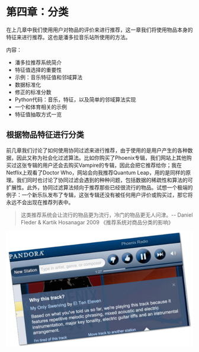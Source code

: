 第四章：分类
============

在上几章中我们使用用户对物品的评价来进行推荐，这一章我们将使用物品本身的特征来进行推荐。这也是潘多拉音乐站所使用的方法。

内容：

* 潘多拉推荐系统简介
* 特征值选择的重要性
* 示例：音乐特征值和邻域算法
* 数据标准化
* 修正的标准分数
* Python代码：音乐，特征，以及简单的邻域算法实现
* 一个和体育相关的示例
* 特征值抽取方式一览

## 根据物品特征进行分类

前几章我们讨论了如何使用协同过滤来进行推荐，由于使用的是用户产生的各种数据，因此又称为社会化过滤算法。比如你购买了Phoenix专辑，我们网站上其他购买过这张专辑的用户还会去购买Vampire的专辑，因此会把它推荐给你；我在Netflix上观看了Doctor Who，网站会向我推荐Quantum Leap，用的是同样的原理。我们同时也讨论了协同过滤会遇到的种种问题，包括数据的稀疏性和算法的可扩展性。此外，协同过滤算法倾向于推荐那些已经很流行的物品。试想一个极端的例子：一个新乐队发布了专辑，这张专辑还没有被任何用户评价或购买过，那它将永远不会出现在推荐列表中。

> 这类推荐系统会让流行的物品更为流行，冷门的物品更无人问津。-- Daniel Fleder & Kartik Hosanagar 2009 《推荐系统对商品分类的影响》

![](img/chapter-4/chapter-4-1.png)

